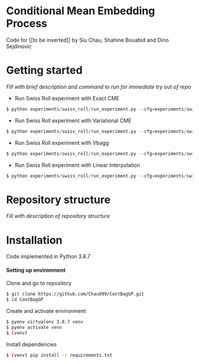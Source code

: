 # Conditional Mean Embedding Process

Code for [[to be inserted]] by Siu Chau, Shahine Bouabid and Dino Sejdinovic


# Getting started

_Fill with brief description and command to run for immediate try out of repo_

- Run Swiss Roll experiment with Exact CME
```python
$ python experiments/swiss_roll/run_experiment.py --cfg=experiments/swiss_roll/config/exact_cme_process.yaml --o=output/dir
```

- Run Swiss Roll experiment with Variational CME
```python
$ python experiments/swiss_roll/run_experiment.py --cfg=experiments/swiss_roll/config/variational_cme_process.yaml --o=output/dir
```

- Run Swiss Roll experiment with Vbagg
```python
$ python experiments/swiss_roll/run_experiment.py --cfg=experiments/swiss_roll/config/vbagg.yaml --o=output/dir
```

- Run Swiss Roll experiment with Linear Interpolation
```python
$ python experiments/swiss_roll/run_experiment.py --cfg=experiments/swiss_roll/config/linear_interpolation.yaml --o=output/dir
```


# Repository structure

_Fill with description of repository structure_


# Installation

Code implemented in Python 3.8.7

#### Setting up environment

Clone and go to repository
```bash
$ git clone https://github.com/Chau999/ContBagGP.git
$ cd ContBagGP
```

Create and activate environment
```bash
$ pyenv virtualenv 3.8.7 venv
$ pyenv activate venv
$ (venv)
```

Install dependencies
```bash
$ (venv) pip install -r requirements.txt
```
